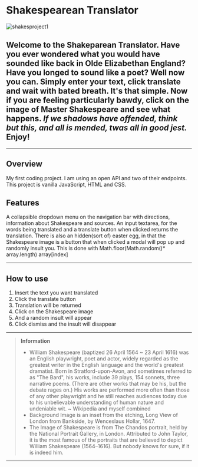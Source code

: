 # Shakespearean Translator
![shakesproject1](https://user-images.githubusercontent.com/90874836/150705401-a7a478d0-0f0c-4c7c-acad-db728886fdff.jpeg)



Welcome to the Shakeparean Translator. Have you ever wondered what you would have sounded like back in Olde Elizabethan England? Have you longed to sound like a poet? Well now you can. Simply enter your text, click translate and wait with bated breath. It's that simple. Now if you are feeling particularly bawdy, click on the image of Master Shakespeare and see what happens. *If we shadows have offended, think but this, and all is mended, twas all in good jest.* 
Enjoy!
----
----
## Overview
My first coding project. I am using an open API and two of their endpoints.
This project is vanilla JavaScript, HTML and CSS.




## Features
A collapsible dropdown menu on the navigation bar with directions, information about Shakespeare and sources. An input textarea, for the words being translated and a translate button when clicked returns the translation. There is also an hidden(sort of) easter egg, in that the Shakespeare image is a button that when clicked a modal will pop up and randomly insult you. This is done with Math.floor(Math.random()* array.length) array[index]


----
## How to use
1. Insert the text you want translated
2. Click the translate button
3. Translation will be returned
4. Click on the Shakespeare image
5. And a random insult will appear
6. Click dismiss and the insult will disappear




-------------------
>**Information**
> * William Shakespeare (baptized 26 April 1564 ~ 23 April 1616) was an English playwright, poet and actor, widely regarded as the greatest writer in the English language and the world's greatest dramatist. 
Born in Stratford-upon-Avon, and sometimes referred to as "The Bard", his works, include 39 plays, 154 sonnets, three narrative poems. (There are other works that may be his, but the debate rages on.) His works are performed more often than those of any other playwright
and he still reaches audiences today due to his unbelievable understanding of human nature and undeniable wit. ~ Wikipedia and myself combined
> * Background Image is an inset from the etching, Long View of London from Bankside, by Wenceslaus Hollar, 1647.
> * The Image of Shakespeare is from The Chandos portrait, held by the National Portrait Gallery, in London. Attributed to John Taylor, it is the most famous of the portraits that are believed to depict William Shakespeare (1564–1616). 
But nobody knows for sure, if it is indeed him.
>
------------------        

